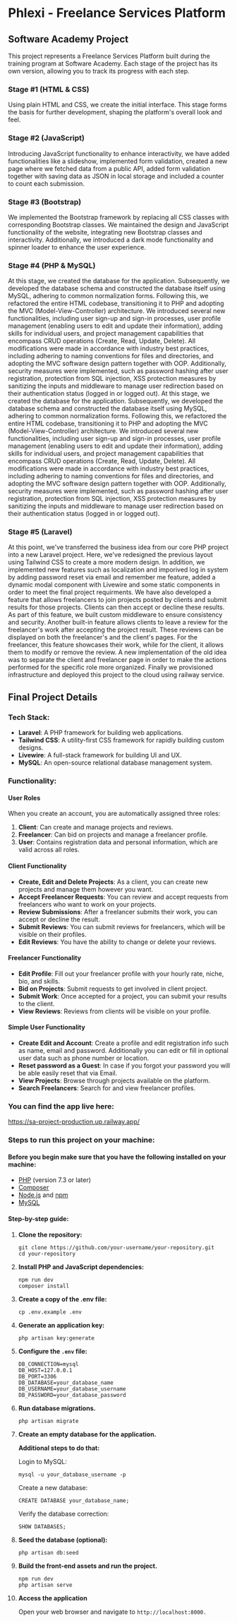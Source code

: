 # Phlexi - Freelance Services Platform

## Software Academy Project 

This project represents a Freelance Services Platform built during the training program at Software Academy. Each stage of the project has its own version, allowing you to track its progress with each step.

### Stage #1 (HTML & CSS)

Using plain HTML and CSS, we create the initial interface. This stage forms the basis for further development, shaping the platform's overall look and feel.

### Stage #2 (JavaScript)

Introducing JavaScript functionality to enhance interactivity, we have added functionalities like a slideshow, implemented form validation, created a new page where we fetched data from a public API, added form validation together with saving data as JSON in local storage and included a counter to count each submission.

### Stage #3 (Bootstrap)

We implemented the Bootstrap framework by replacing all CSS classes with corresponding Bootstrap classes. We maintained the design and JavaScript functionality of the website, integrating new Bootstrap classes and interactivity. Additionally, we introduced a dark mode functionality and spinner loader to enhance the user experience.

### Stage #4 (PHP & MySQL)

At this stage, we created the database for the application. Subsequently, we developed the database schema and constructed the database itself using MySQL, adhering to common normalization forms. Following this, we refactored the entire HTML codebase, transitioning it to PHP and adopting the MVC (Model-View-Controller) architecture. We introduced several new functionalities, including user sign-up and sign-in processes, user profile management (enabling users to edit and update their information), adding skills for individual users, and project management capabilities that encompass CRUD operations (Create, Read, Update, Delete). All modifications were made in accordance with industry best practices, including adhering to naming conventions for files and directories, and adopting the MVC software design pattern together with OOP. Additionally, security measures were implemented, such as password hashing after user registration, protection from SQL injection, XSS protection measures by sanitizing the inputs and middleware to manage user redirection based on their authentication status (logged in or logged out).
At this stage, we created the database for the application. Subsequently, we developed the database schema and constructed the database itself using MySQL, adhering to common normalization forms. Following this, we refactored the entire HTML codebase, transitioning it to PHP and adopting the MVC (Model-View-Controller) architecture. We introduced several new functionalities, including user sign-up and sign-in processes, user profile management (enabling users to edit and update their information), adding skills for individual users, and project management capabilities that encompass CRUD operations (Create, Read, Update, Delete). All modifications were made in accordance with industry best practices, including adhering to naming conventions for files and directories, and adopting the MVC software design pattern together with OOP. Additionally, security measures were implemented, such as password hashing after user registration, protection from SQL injection, XSS protection measures by sanitizing the inputs and middleware to manage user redirection based on their authentication status (logged in or logged out).

### Stage #5 (Laravel)

At this point, we've transferred the business idea from our core PHP project into a new Laravel project. Here, we've redesigned the previous layout using Tailwind CSS to create a more modern design. In addition, we implemented new features such as localization and imporived log in system by adding password reset via email and remember me feature, added a dynamic modal component with Livewire and some static components in order to meet the final project requirments. We have also developed a feature that allows freelancers to join projects posted by clients and submit results for those projects. Clients can then accept or decline these results. As part of this feature, we built custom middleware to ensure consistency and security. Another built-in feature allows clients to leave a review for the freelancer's work after accepting the project result. These reviews can be displayed on both the freelancer's and the client's pages. For the freelancer, this feature showcases their work, while for the client, it allows them to modify or remove the review. A new implementation of the old idea was to separate the client and freelancer page in order to make the actions performed for the specific role more organized. Finally we provisioned infrastructure and deployed this project to the cloud using railway service. 


## Final Project Details

### Tech Stack:
- **Laravel**: A PHP framework for building web applications.
- **Tailwind CSS**: A utility-first CSS framework for rapidly building custom designs.
- **Livewire**: A full-stack framework for building UI and UX.
- **MySQL**: An open-source relational database management system.

### Functionality: 

#### User Roles

When you create an account, you are automatically assigned three roles:

1. **Client**: Can create and manage projects and reviews.
2. **Freelancer**: Can bid on projects and manage a freelancer profile.
3. **User**: Contains registration data and personal information, which are valid across all roles.

#### Client Functionality

- **Create, Edit and Delete Projects**: As a client, you can create new projects and manage them however you want.
- **Accept Freelancer Requests**: You can review and accept requests from freelancers who want to work on your projects.
- **Review Submissions**: After a freelancer submits their work, you can accept or decline the result.
- **Submit Reviews**: You can submit reviews for freelancers, which will be visible on their profiles.
- **Edit Reviews**: You have the ability to change or delete your reviews.

#### Freelancer Functionality

- **Edit Profile**: Fill out your freelancer profile with your hourly rate, niche, bio, and skills.
- **Bid on Projects**: Submit requests to get involved in client project.
- **Submit Work**: Once accepted for a project, you can submit your results to the client.
- **View Reviews**: Reviews from clients will be visible on your profile.

#### Simple User Functionality

- **Create Edit and Account**: Create a profile and edit registration info such as name, email and password. Additionally you can edit or fill in optional user data such as phone number or location.
- **Reset password as a Guest**: In case if you forgot your password you will be able easily reset that via Email.
- **View Projects**: Browse through projects available on the platform.
- **Search Freelancers**: Search for and view freelancer profiles.

### You can find the app live here:
https://sa-project-production.up.railway.app/

### Steps to run this project on your machine:
#### Before you begin make sure that you have the following installed on your machine:
- [PHP](https://www.php.net/downloads) (version 7.3 or later)
- [Composer](https://getcomposer.org/)
- [Node.js](https://nodejs.org/) and [npm](https://www.npmjs.com/)
- [MySQL](https://www.mysql.com/downloads/)


#### Step-by-step guide: 

1. **Clone the repository:**

   ```
   git clone https://github.com/your-username/your-repository.git
   cd your-repository 
    ```

2. **Install PHP and JavaScript dependencies:**
    ```
    npm run dev
    composer install
    ```

3. **Create a copy of the .env file:**
    ```
    cp .env.example .env
    ```

4. **Generate an application key:**
    ```
    php artisan key:generate
    ```

5. **Configure the `.env` file:**
  
    ```
    DB_CONNECTION=mysql
    DB_HOST=127.0.0.1
    DB_PORT=3306
    DB_DATABASE=your_database_name
    DB_USERNAME=your_database_username
    DB_PASSWORD=your_database_password
    ```

6. **Run database migrations.**
  
    ```
    php artisan migrate
    ```

7. **Create an empty database for the application.**

    **Additional steps to do that:**

    Login to MySQL:
    ```
    mysql -u your_database_username -p
    ```
    Create a new database: 
    ```
    CREATE DATABASE your_database_name;
    ```
    Verify the database correction:
    ```
    SHOW DATABASES;
    ```

8. **Seed the database (optional):**
  
    ```
    php artisan db:seed
    ```

9. **Build the front-end assets and run the project.**
  
    ```
    npm run dev
    php artisan serve
    ```

10. **Access the application**

    Open your web browser and navigate to `http://localhost:8000.`


